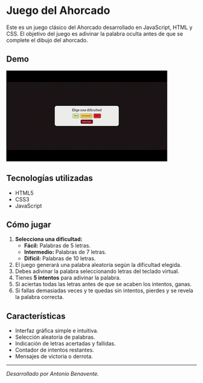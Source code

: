 # Juego del Ahorcado

Este es un juego clásico del Ahorcado desarrollado en JavaScript, HTML y CSS. El objetivo del juego es adivinar la palabra oculta antes de que se complete el dibujo del ahorcado.

## Demo
![Demostración](/img/Demo_Ahorcado.gif)

## Tecnologías utilizadas
- HTML5
- CSS3
- JavaScript 

## Cómo jugar
1. **Selecciona una dificultad:**
   - **Fácil:** Palabras de 5 letras.
   - **Intermedio:** Palabras de 7 letras.
   - **Difícil:** Palabras de 10 letras.
2. El juego generará una palabra aleatoria según la dificultad elegida.
3. Debes adivinar la palabra seleccionando letras del teclado virtual.
4. Tienes **5 intentos** para adivinar la palabra.
5. Si aciertas todas las letras antes de que se acaben los intentos, ganas.
6. Si fallas demasiadas veces y te quedas sin intentos, pierdes y se revela la palabra correcta.

## Características
- Interfaz gráfica simple e intuitiva.
- Selección aleatoria de palabras.
- Indicación de letras acertadas y fallidas.
- Contador de intentos restantes.
- Mensajes de victoria o derrota.

---
_Desarrollado por Antonio Benavente._

